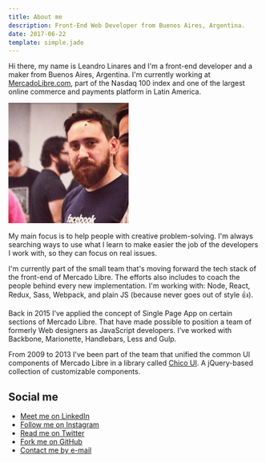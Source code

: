```yaml
---
title: About me
description: Front-End Web Developer from Buenos Aires, Argentina.
date: 2017-06-22
template: simple.jade
---
```


Hi there, my name is Leandro Linares and I'm a front-end developer and a maker from Buenos Aires, Argentina. I'm currently working at [MercadoLibre.com](https://www.mercadolibre.com/), part of the Nasdaq 100 index and one of the largest online commerce and payments platform in Latin America.

![Me](../assets/avatar@2x.png)

My main focus is to help people with creative problem-solving. I'm always searching ways to use what I learn to make easier the job of the developers I work with, so they can focus on real issues.

I'm currently part of the small team that's moving forward the tech stack of the front-end of Mercado Libre. The efforts also includes to coach the people behind every new implementation. I'm working with: Node, React, Redux, Sass, Webpack, and plain JS (because never goes out of style 👍).

Back in 2015 I’ve applied the concept of Single Page App on certain sections of Mercado Libre. That have made possible to position a team of formerly Web designers as JavaScript developers. I’ve worked with Backbone, Marionette, Handlebars, Less and Gulp.

From 2009 to 2013 I've been part of the team that unified the common UI components of Mercado Libre in a library called [Chico UI](http://chico.mercadolibre.com/). A jQuery-based collection of customizable components.

## Social me

- [Meet me on LinkedIn](https://www.linkedin.com/in/lean8086/)
- [Follow me on Instagram](https://www.instagram.com/lean8086/)
- [Read me on Twitter](https://www.twitter.com/lean8086/)
- [Fork me on GitHub](https://www.github.com/lean8086/)
- [Contact me by e-mail](mailto:lean8086@gmail.com)
